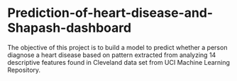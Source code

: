 # Prediction-of-heart-disease-and-Shapash-dashboard
The objective of this project is to build a model to predict whether a person diagnose a heart disease based on pattern extracted from analyzing 14 descriptive features found in Cleveland data set from UCI Machine Learning Repository.

